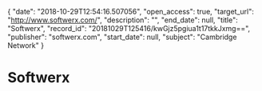{
  "date": "2018-10-29T12:54:16.507056", 
  "open_access": true, 
  "target_url": "http://www.softwerx.com/", 
  "description": "", 
  "end_date": null, 
  "title": "Softwerx", 
  "record_id": "20181029T125416/kwGjz5pgiua1t17tkkJxmg==", 
  "publisher": "softwerx.com", 
  "start_date": null, 
  "subject": "Cambridge Network"
}

# Softwerx

